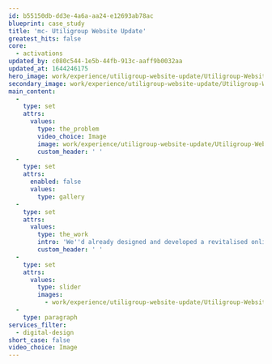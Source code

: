 ```yaml
---
id: b55150db-dd3e-4a6a-aa24-e12693ab78ac
blueprint: case_study
title: 'mc- Utiligroup Website Update'
greatest_hits: false
core:
  - activations
updated_by: c080c544-1e5b-44fb-913c-aaff9b0032aa
updated_at: 1644246175
hero_image: work/experience/utiligroup-website-update/Utiligroup-Website-28-Experience-Full-Image-1360x768.5.jpg
secondary_image: work/experience/utiligroup-website-update/Utiligroup-Website-28-Experience-Secondary-Image-896x597.jpg
main_content:
  -
    type: set
    attrs:
      values:
        type: the_problem
        video_choice: Image
        image: work/experience/utiligroup-website-update/Utiligroup-Website-28-Experience-Large-927x522.jpg
        custom_header: ' '
  -
    type: set
    attrs:
      enabled: false
      values:
        type: gallery
  -
    type: set
    attrs:
      values:
        type: the_work
        intro: 'We''d already designed and developed a revitalised online presence for Utiligroup. With a brand spanking new responsive website, the brand was future-proof and ready to give people a brilliant online experience. But things change in business. With a new vision for the future, Utiligroup wanted us to take things up a notch and build on that fabulous foundation. We needed to shout from the server racks that they''re an industry leading software provider with a technical but exciting approach to what they do. So that''s why we pushed the design and the story even further, with a combination of fluid layered pages built up with energetic motion graphics. The result? Increased unique users year on year and a more effective web experience all round.  '
        custom_header: ' '
  -
    type: set
    attrs:
      values:
        type: slider
        images:
          - work/experience/utiligroup-website-update/Utiligroup-Website-28-Experience-Small-740x416.25.jpg
  -
    type: paragraph
services_filter:
  - digital-design
short_case: false
video_choice: Image
---
```

